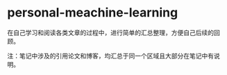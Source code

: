 # personal-meachine-learning

在自己学习和阅读各类文章的过程中，进行简单的汇总整理，方便自己后续的回顾。

注：笔记中涉及的引用论文和博客，均汇总于同一个区域且大部分在笔记中有说明。
